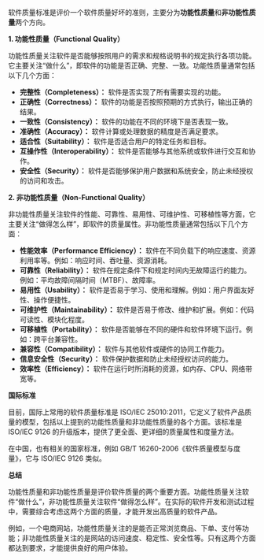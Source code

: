 软件质量标准是评价一个软件质量好坏的准则，主要分为**功能性质量**和**非功能性质量**两个方向。

**1. 功能性质量（Functional Quality）**

功能性质量关注软件是否能够按照用户的需求和规格说明书的规定执行各项功能。它主要关注“做什么”，即软件的功能是否正确、完整、一致。功能性质量通常包括以下几个方面：

- **完整性（Completeness）：** 软件是否实现了所有需要实现的功能。
- **正确性（Correctness）：** 软件的功能是否按照预期的方式执行，输出正确的结果。
- **一致性（Consistency）：** 软件的功能在不同的环境下是否表现一致。
- **准确性（Accuracy）：** 软件计算或处理数据的精度是否满足要求。
- **适合性（Suitability）：** 软件是否适合用户的特定任务和目标。
- **互操作性（Interoperability）：** 软件是否能够与其他系统或软件进行交互和协作。
- **安全性（Security）：** 软件是否能够保护用户数据和系统安全，防止未经授权的访问和攻击。

**2. 非功能性质量（Non-Functional Quality）**

非功能性质量关注软件的性能、可靠性、易用性、可维护性、可移植性等方面，它主要关注“做得怎么样”，即软件的质量属性。非功能性质量通常包括以下几个方面：

- **性能效率（Performance Efficiency）：** 软件在不同负载下的响应速度、资源利用率等。例如：响应时间、吞吐量、资源消耗。
- **可靠性（Reliability）：** 软件在规定条件下和规定时间内无故障运行的能力。例如：平均故障间隔时间（MTBF）、故障率。
- **易用性（Usability）：** 软件是否易于学习、使用和理解。例如：用户界面友好性、操作便捷性。
- **可维护性（Maintainability）：** 软件是否易于修改、维护和扩展。例如：代码可读性、模块化程度。
- **可移植性（Portability）：** 软件是否能够在不同的硬件和软件环境下运行。例如：跨平台兼容性。
- **兼容性（Compatibility）：** 软件与其他软件或硬件的协同工作能力。
- **信息安全性（Security）：** 软件保护数据和防止未经授权访问的能力。
- **效率性（Efficiency）：** 软件在运行时所消耗的资源，如内存、CPU、网络带宽等。

**国际标准**

目前，国际上常用的软件质量标准是 ISO/IEC 25010:2011，它定义了软件产品质量的模型，包括以上提到的功能性质量和非功能性质量的各个方面。该标准是 ISO/IEC 9126 的升级版本，提供了更全面、更详细的质量属性和度量方法。

在中国，也有相关的国家标准，例如 GB/T 16260-2006《软件质量模型与度量》，它与 ISO/IEC 9126 类似。

**总结**

功能性质量和非功能性质量是评价软件质量的两个重要方面。功能性质量关注软件“做什么”，非功能性质量关注软件“做得怎么样”。在实际的软件开发和测试过程中，需要综合考虑这两个方面的质量，才能开发出高质量的软件产品。

例如，一个电商网站，功能性质量关注的是能否正常浏览商品、下单、支付等功能；非功能性质量关注的是网站的访问速度、稳定性、安全性等。只有这两个方面都达到要求，才能提供良好的用户体验。